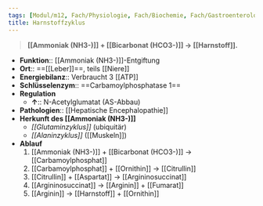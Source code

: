 ```yaml
---
tags: [Modul/m12, Fach/Physiologie, Fach/Biochemie, Fach/Gastroenterologie]
title: Harnstoffzyklus
---
```

> **[[Ammoniak (NH3-)]] + [[Bicarbonat (HCO3-)]] → [[Harnstoff]].**
- **Funktion**:: [[Ammoniak (NH3-)]]-Entgiftung
- **Ort**:: ==[[Leber]]==, teils [[Niere]]
- **Energiebilanz**:: Verbraucht 3 [[ATP]]
- **Schlüsselenzym**:: ==Carbamoylphosphatase 1==
- **Regulation**
	- **↑**:: N-Acetylglumatat (AS-Abbau)
- **Pathologien**:: [[Hepatische Encephalopathie]]
- **Herkunft des [[Ammoniak (NH3-)]]**
	- *[[Glutaminzyklus]]* (ubiquitär)
	- *[[Alaninzyklus]]* ([[Muskeln]])
- **Ablauf**
	1. [[Ammoniak (NH3-)]] + [[Bicarbonat (HCO3-)]] → [[Carbamoylphosphat]]
	2. [[Carbamoylphosphat]] + [[Ornithin]] → [[Citrullin]]
	3. [[Citrullin]] + [[Aspartat]] → [[Argininosuccinat]]
	4. [[Argininosuccinat]] → [[Arginin]] + [[Fumarat]]
	5. [[Arginin]] → [[Harnstoff]] + [[Ornithin]]